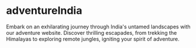 # adventureIndia
Embark on an exhilarating journey through India's untamed landscapes with our adventure website. Discover thrilling escapades, from trekking the Himalayas to exploring remote jungles, igniting your spirit of adventure.
